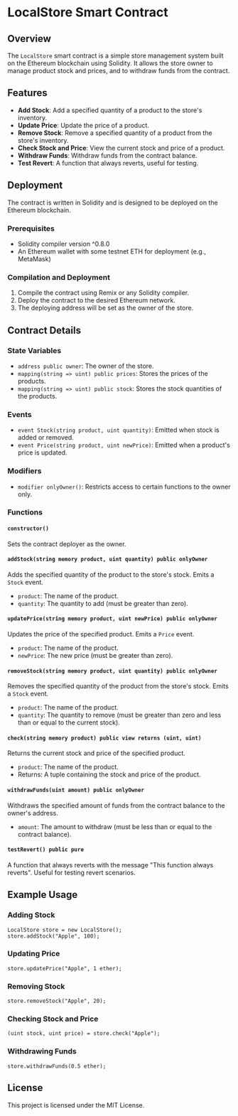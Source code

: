 # LocalStore Smart Contract

## Overview

The `LocalStore` smart contract is a simple store management system built on the Ethereum blockchain using Solidity. It allows the store owner to manage product stock and prices, and to withdraw funds from the contract.

## Features

- **Add Stock**: Add a specified quantity of a product to the store's inventory.
- **Update Price**: Update the price of a product.
- **Remove Stock**: Remove a specified quantity of a product from the store's inventory.
- **Check Stock and Price**: View the current stock and price of a product.
- **Withdraw Funds**: Withdraw funds from the contract balance.
- **Test Revert**: A function that always reverts, useful for testing.

## Deployment

The contract is written in Solidity and is designed to be deployed on the Ethereum blockchain.

### Prerequisites

- Solidity compiler version ^0.8.0
- An Ethereum wallet with some testnet ETH for deployment (e.g., MetaMask)

### Compilation and Deployment

1. Compile the contract using Remix or any Solidity compiler.
2. Deploy the contract to the desired Ethereum network.
3. The deploying address will be set as the owner of the store.

## Contract Details

### State Variables

- `address public owner`: The owner of the store.
- `mapping(string => uint) public prices`: Stores the prices of the products.
- `mapping(string => uint) public stock`: Stores the stock quantities of the products.

### Events

- `event Stock(string product, uint quantity)`: Emitted when stock is added or removed.
- `event Price(string product, uint newPrice)`: Emitted when a product's price is updated.

### Modifiers

- `modifier onlyOwner()`: Restricts access to certain functions to the owner only.

### Functions

#### `constructor()`

Sets the contract deployer as the owner.

#### `addStock(string memory product, uint quantity) public onlyOwner`

Adds the specified quantity of the product to the store's stock. Emits a `Stock` event.

- `product`: The name of the product.
- `quantity`: The quantity to add (must be greater than zero).

#### `updatePrice(string memory product, uint newPrice) public onlyOwner`

Updates the price of the specified product. Emits a `Price` event.

- `product`: The name of the product.
- `newPrice`: The new price (must be greater than zero).

#### `removeStock(string memory product, uint quantity) public onlyOwner`

Removes the specified quantity of the product from the store's stock. Emits a `Stock` event.

- `product`: The name of the product.
- `quantity`: The quantity to remove (must be greater than zero and less than or equal to the current stock).

#### `check(string memory product) public view returns (uint, uint)`

Returns the current stock and price of the specified product.

- `product`: The name of the product.
- Returns: A tuple containing the stock and price of the product.

#### `withdrawFunds(uint amount) public onlyOwner`

Withdraws the specified amount of funds from the contract balance to the owner's address.

- `amount`: The amount to withdraw (must be less than or equal to the contract balance).

#### `testRevert() public pure`

A function that always reverts with the message "This function always reverts". Useful for testing revert scenarios.

## Example Usage

### Adding Stock

```solidity
LocalStore store = new LocalStore();
store.addStock("Apple", 100);
```

### Updating Price

```solidity
store.updatePrice("Apple", 1 ether);
```

### Removing Stock

```solidity
store.removeStock("Apple", 20);
```

### Checking Stock and Price

```solidity
(uint stock, uint price) = store.check("Apple");
```

### Withdrawing Funds

```solidity
store.withdrawFunds(0.5 ether);
```

## License

This project is licensed under the MIT License.
